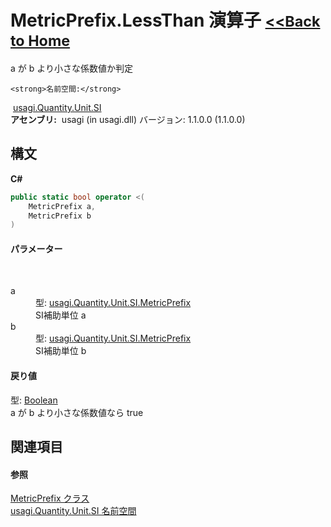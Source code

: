 # MetricPrefix.LessThan 演算子 <small>[<<Back to Home](https://github.com/usagi/usagi.cs/blob/master/Help/Home.md)</small> 

a が b より小さな係数値か判定


    <strong>名前空間:</strong>
&nbsp;<a href="N_usagi_Quantity_Unit_SI.md">usagi.Quantity.Unit.SI</a><br /><strong>アセンブリ:</strong>
&nbsp;usagi (in usagi.dll) バージョン: 1.1.0.0 (1.1.0.0)

## 構文

**C#**<br />
``` C#
public static bool operator <(
	MetricPrefix a,
	MetricPrefix b
)
```


#### パラメーター
&nbsp;<dl><dt>a</dt><dd>型: <a href="T_usagi_Quantity_Unit_SI_MetricPrefix.md">usagi.Quantity.Unit.SI.MetricPrefix</a><br />SI補助単位 a</dd><dt>b</dt><dd>型: <a href="T_usagi_Quantity_Unit_SI_MetricPrefix.md">usagi.Quantity.Unit.SI.MetricPrefix</a><br />SI補助単位 b</dd></dl>

#### 戻り値
型: <a href="http://msdn2.microsoft.com/ja-jp/library/a28wyd50" target="_blank">Boolean</a><br />a が b より小さな係数値なら true

## 関連項目


#### 参照
<a href="T_usagi_Quantity_Unit_SI_MetricPrefix.md">MetricPrefix クラス</a><br /><a href="N_usagi_Quantity_Unit_SI.md">usagi.Quantity.Unit.SI 名前空間</a><br />